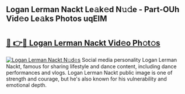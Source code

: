 ## Logan Lerman Nackt Le𝚊k𝚎d N𝚞𝚍e - Part-OUh Vid𝚎o Le𝚊ks Photos uqEIM

# <h2><a href="http://fb6bftz.evod.top/?m=Logan+Lerman+Nackt">🔗 👉🔴 Logan Lerman Nackt Vid𝚎o Ph𝚘t𝚘s</a></h2>

[![Logan Lerman Nackt N𝚞d𝚎s](https://i.imgur.com/8V9OHl7.gif)](http://fb6bftz.evod.top/?m=Logan+Lerman+Nackt)
Social media personality Logan Lerman Nackt, famous for sharing lifestyle and dance content, including dance performances and vlogs. Logan Lerman Nackt public image is one of strength and courage, but he's also known for his vulnerability and emotional depth. 
